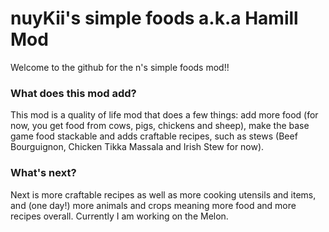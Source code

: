 # nuyKii's simple foods a.k.a Hamill Mod

Welcome to the github for the n's simple foods mod!!

### What does this mod add?

This mod is a quality of life mod that does a few things: add more food (for now, you get food from cows, pigs, chickens and sheep), make the base game food stackable and adds craftable recipes, such as stews (Beef Bourguignon, Chicken Tikka Massala and Irish Stew for now).

### What's next?

Next is more craftable recipes as well as more cooking utensils and items, and (one day!) more animals and crops meaning more food and more recipes overall. Currently I am working on the Melon.

